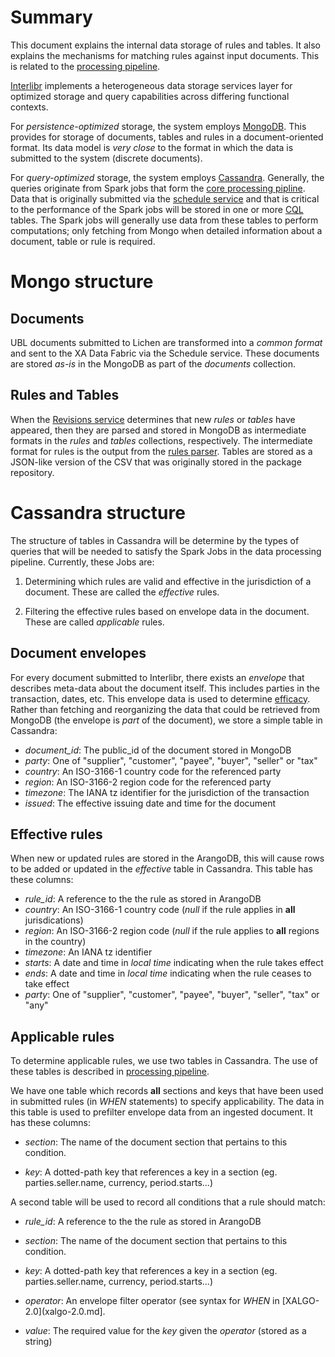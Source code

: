 # Summary

This document explains the internal data storage of rules and
tables. It also explains the mechanisms for matching rules against
input documents. This is related to the [processing
pipeline](pipline.md).

[Interlibr](./arch-2.0.md) implements a heterogeneous data storage services
layer for optimized storage and query capabilities across differing functional
contexts.

For *persistence-optimized* storage, the system employs
[MongoDB](https://en.wikipedia.org/wiki/MongoDB). This provides for 
storage of documents, tables and rules in a document-oriented format. 
Its data model is *very close* to the format in which the data is
submitted to the system (discrete documents).

For *query-optimized* storage, the system employs
[Cassandra](https://en.wikipedia.org/wiki/Apache_Cassandra). Generally, the
queries originate from Spark jobs that form the [core processing
pipline](./pipeline.md). Data that is originally submitted via the [schedule
service](https://github.com/Xalgorithms/service-il-schedule) and that is
critical to the performance of the Spark jobs will be stored in one or more
[CQL](https://cassandra.apache.org/doc/latest/cql/) tables. The Spark jobs will
generally use data from these tables to perform computations; only fetching from
Mongo when detailed information about a document, table or rule is required.

# Mongo structure

## Documents

UBL documents submitted to Lichen are transformed into a *common
format* and sent to the XA Data Fabric via the Schedule service. These
documents are stored *as-is* in the MongoDB as part of the *documents*
collection.

## Rules and Tables

When the [Revisions
service](https://github.com/Xalgorithms/service-il-revisions-github) determines
that new *rules* or *tables* have appeared, then they are parsed and stored in
MongoDB as intermediate formats in the *rules* and *tables* collections,
respectively. The intermediate format for rules is the output from the [rules
parser](https://github.com/Xalgorithms/lib-rules-parse-ruby). Tables are stored
as a JSON-like version of the CSV that was originally stored in the package
repository.

# Cassandra structure

The structure of tables in Cassandra will be determine by the types of
queries that will be needed to satisfy the Spark Jobs in the data
processing pipeline. Currently, these Jobs are:

1. Determining which rules are valid and effective in the
   jurisdiction of a document. These are called the *effective*
   rules.
   
1. Filtering the effective rules based on envelope data in the
   document. These are called *applicable* rules.
   
## Document envelopes

For every document submitted to Interlibr, there exists an *envelope* that
describes meta-data about the document itself. This includes parties in the
transaction, dates, etc. This envelope data is used to determine
[efficacy](./pipeline.md). Rather than fetching and reorganizing the data that
could be retrieved from MongoDB (the envelope is *part* of the document), we
store a simple table in Cassandra:

* *document_id*: The public_id of the document stored in MongoDB
* *party*: One of "supplier", "customer", "payee", "buyer", "seller" or "tax"
* *country*: An ISO-3166-1 country code for the referenced party
* *region*:  An ISO-3166-2 region code for the referenced party
* *timezone*: The IANA tz identifier for the jurisdiction of the transaction
* *issued*: The effective issuing date and time for the document

## Effective rules

When new or updated rules are stored in the ArangoDB, this will cause
rows to be added or updated in the *effective* table in
Cassandra. This table has these columns:

* *rule_id*: A reference to the the rule as stored in ArangoDB
* *country*: An ISO-3166-1 country code (*null* if the rule applies in **all** jurisdications)
* *region*:  An ISO-3166-2 region code (*null* if the rule applies to **all** regions in the country)
* *timezone*: An IANA tz identifier
* *starts*: A date and time in *local time* indicating when the rule takes effect
* *ends*: A date and time in *local time* indicating when the rule ceases to take effect
* *party*: One of "supplier", "customer", "payee", "buyer", "seller", "tax" or "any"

## Applicable rules

To determine applicable rules, we use two tables in Cassandra. The use
of these tables is described in [processing pipeline](pipline.md).

We have one table which records **all** sections and keys that have
been used in submitted rules (in *WHEN* statements) to specify
applicability. The data in this table is used to prefilter envelope
data from an ingested document. It has these columns:

* *section*: The name of the document section that pertains to this
  condition.

* *key*: A dotted-path key that references a key in a section
   (eg. parties.seller.name, currency, period.starts...)
  
A second table will be used to record all conditions that a rule
should match:

* *rule_id*: A reference to the the rule as stored in ArangoDB

* *section*: The name of the document section that pertains to this
  condition.
  
* *key*: A dotted-path key that references a key in a section
   (eg. parties.seller.name, currency, period.starts...)
  
* *operator*: An envelope filter operator (see syntax for *WHEN* in
  [XALGO-2.0](xalgo-2.0.md].

* *value*: The required value for the *key* given the *operator*
  (stored as a string)
